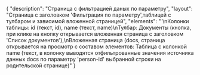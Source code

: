 {
"description": "Страница с фильтрацией даных по параметру",
"layout": "Страница с заголовком 'Фильтрация по параметру',таблицей с тулбаром и зависимой вложенной страницей",
"elements": " \nКолонки таблицы: id (текст, id), name (текст, name)\nТулбар: Документы (кнопка, при клике на кнопку открывается вложенная страница с заголовком 'Список документов'),\nВложенная страница (docs, страница открывается на просмотр с составом элементов: Таблица с колонкой name (текст, в колонку выводятся отфильтрованные значения источника данных docs по параметру 'person-id' выбранной строки на родительской странице)"
}
